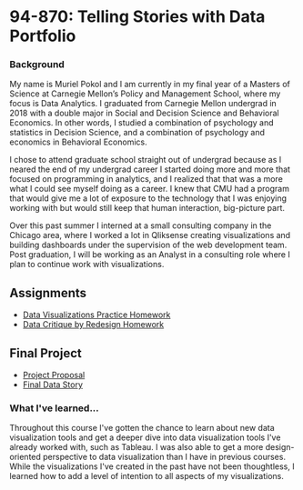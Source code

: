 # 94-870: Telling Stories with Data Portfolio

### Background
My name is Muriel Pokol and I am currently in my final year of a Masters of Science at Carnegie Mellon’s Policy and Management School, where my focus is Data Analytics.  I graduated from Carnegie Mellon undergrad in 2018 with a double major in Social and Decision Science and Behavioral Economics.  In other words, I studied a combination of psychology and statistics in Decision Science, and a combination of psychology and economics in Behavioral Economics.  

I chose to attend graduate school straight out of undergrad because as I neared the end of my undergrad career I started doing more and more that focused on programming in analytics, and I realized that that was a more what I could see myself doing as a career.  I knew that CMU had a program that would give me a lot of exposure to the technology that I was enjoying working with but would still keep that human interaction, big-picture part.  

Over this past summer I interned at a small consulting company in the Chicago area, where I worked a lot in Qliksense creating visualizations and building dashboards under the supervision of the web development team.  Post graduation, I will be working as an Analyst in a consulting role where I plan to continue work with visualizations.

## Assignments
+ [Data Visualizations Practice Homework](https://mpokol.github.io/Portfolio/dataviz2)
+ [Data Critique by Redesign Homework](https://mpokol.github.io/Portfolio/dataviz3)

## Final Project
+ [Project Proposal](https://mpokol.github.io/Portfolio/ProjectProposal)
+ [Final Data Story](https://carnegiemellon.shorthandstories.com/entertainment-industry/index.html)

### What I've learned...
Throughout this course I've gotten the chance to learn about new data visualization tools and get a deeper dive into data visualization tools I've already worked with, such as Tableau.  I was also able to get a more design-oriented perspective to data visualization than I have in previous courses.  While the visualizations I've created in the past have not been thoughtless, I learned how to add a level of intention to all aspects of my visualizations.

